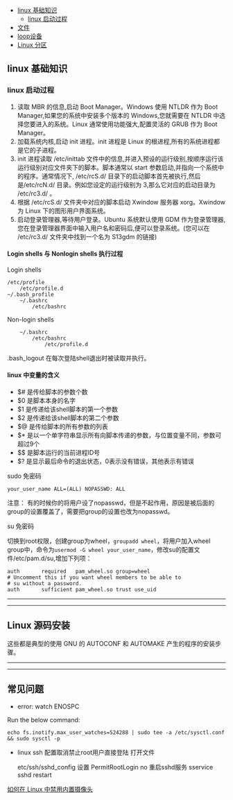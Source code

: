 
- [linux 基础知识](#base)                   
  - [linux 启动过程](#startup)              
- [文件](./file.md)     
- [loop设备](./lodevice.md)                            
- [Linux 分区](./partition.md)         


## <a id="base">linux 基础知识</a>

### <a id="startup">linux 启动过程</a>
1. 读取 MBR 的信息,启动 Boot Manager。Windows 使用 NTLDR 作为 Boot Manager,如果您的系统中安装多个版本的 Windows,您就需要在 NTLDR 中选择您要进入的系统。Linux 通常使用功能强大,配置灵活的 GRUB 作为 Boot Manager。
2. 加载系统内核,启动 init 进程。init 进程是 Linux 的根进程,所有的系统进程都是它的子进程。
3. init 进程读取 /etc/inittab 文件中的信息,并进入预设的运行级别,按顺序运行该运行级别对应文件夹下的脚本。脚本通常以 start 参数启动,并指向一个系统中的程序。通常情况下, /etc/rcS.d/ 目录下的启动脚本首先被执行,然后是/etc/rcN.d/ 目录。例如您设定的运行级别为 3,那么它对应的启动目录为 /etc/rc3.d/ 。
4. 根据 /etc/rcS.d/ 文件夹中对应的脚本启动 Xwindow 服务器 xorg。Xwindow 为 Linux 下的图形用户界面系统。
5. 启动登录管理器,等待用户登录。Ubuntu 系统默认使用 GDM 作为登录管理器,您在登录管理器界面中输入用户名和密码后,便可以登录系统。(您可以在 /etc/rc3.d/ 文件夹中找到一个名为 S13gdm 的链接)

#### Login shells 与 Nonlogin shells 执行过程

Login shells

    /etc/profile
        /etc/profile.d
    ~/.bash_profile
        ~/.bashrc
            /etc/bashrc

Non-login shells

        ~/.bashrc
            /etc/bashrc
                /etc/profile.d

.bash_logout 在每次登陆shell退出时被读取并执行。

#### linux 中变量的含义

* $# 是传给脚本的参数个数
* $0 是脚本本身的名字
* $1 是传递给该shell脚本的第一个参数
* $2 是传递给该shell脚本的第二个参数
* $@ 是传给脚本的所有参数的列表
* $* 是以一个单字符串显示所有向脚本传递的参数，与位置变量不同，参数可超过9个
* $$ 是脚本运行的当前进程ID号
* $? 是显示最后命令的退出状态，0表示没有错误，其他表示有错误


sudo 免密码    
```shell
your_user_name ALL=(ALL) NOPASSWD: ALL
```
注意： 有的时候你的将用户设了nopasswd，但是不起作用，原因是被后面的group的设置覆盖了，需要把group的设置也改为nopasswd。

su 免密码

切换到root权限，创建group为wheel，`groupadd wheel`，将用户加入wheel group中，命令为`usermod -G wheel your_user_name`，修改su的配置文件/etc/pam.d/su,增加下列项：
```shell
auth       required   pam_wheel.so group=wheel 
# Uncomment this if you want wheel members to be able to
# su without a password.
auth       sufficient pam_wheel.so trust use_uid
```


***


***
## Linux 源码安装
这些都是典型的使用 GNU 的 AUTOCONF 和 AUTOMAKE 产生的程序的安装步骤。

***

***


## 常见问题
* error: watch ENOSPC     

Run the below command:      

    echo fs.inotify.max_user_watches=524288 | sudo tee -a /etc/sysctl.conf && sudo sysctl -p


* linux ssh 配置取消禁止root用户直接登陆
打开文件

    etc/ssh/sshd_config
    设置
    PermitRootLogin no
    重启sshd服务
    sservice sshd restart


[如何在 Linux 中禁用内置摄像头](https://blog.csdn.net/Linuxprobe18/article/details/80965553)        


